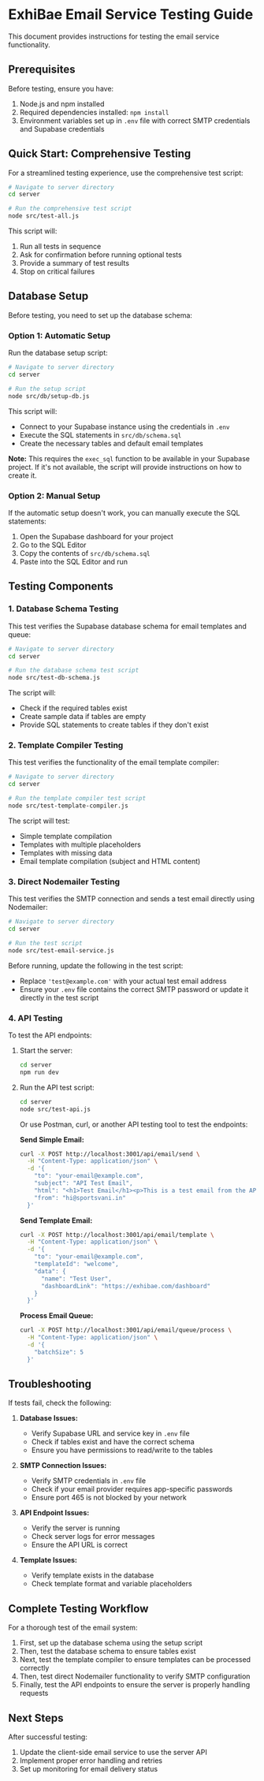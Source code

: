 # ExhiBae Email Service Testing Guide

This document provides instructions for testing the email service functionality.

## Prerequisites

Before testing, ensure you have:

1. Node.js and npm installed
2. Required dependencies installed: `npm install`
3. Environment variables set up in `.env` file with correct SMTP credentials and Supabase credentials

## Quick Start: Comprehensive Testing

For a streamlined testing experience, use the comprehensive test script:

```bash
# Navigate to server directory
cd server

# Run the comprehensive test script
node src/test-all.js
```

This script will:
1. Run all tests in sequence
2. Ask for confirmation before running optional tests
3. Provide a summary of test results
4. Stop on critical failures

## Database Setup

Before testing, you need to set up the database schema:

### Option 1: Automatic Setup

Run the database setup script:

```bash
# Navigate to server directory
cd server

# Run the setup script
node src/db/setup-db.js
```

This script will:
- Connect to your Supabase instance using the credentials in `.env`
- Execute the SQL statements in `src/db/schema.sql`
- Create the necessary tables and default email templates

**Note:** This requires the `exec_sql` function to be available in your Supabase project. If it's not available, the script will provide instructions on how to create it.

### Option 2: Manual Setup

If the automatic setup doesn't work, you can manually execute the SQL statements:

1. Open the Supabase dashboard for your project
2. Go to the SQL Editor
3. Copy the contents of `src/db/schema.sql`
4. Paste into the SQL Editor and run

## Testing Components

### 1. Database Schema Testing

This test verifies the Supabase database schema for email templates and queue:

```bash
# Navigate to server directory
cd server

# Run the database schema test script
node src/test-db-schema.js
```

The script will:
- Check if the required tables exist
- Create sample data if tables are empty
- Provide SQL statements to create tables if they don't exist

### 2. Template Compiler Testing

This test verifies the functionality of the email template compiler:

```bash
# Navigate to server directory
cd server

# Run the template compiler test script
node src/test-template-compiler.js
```

The script will test:
- Simple template compilation
- Templates with multiple placeholders
- Templates with missing data
- Email template compilation (subject and HTML content)

### 3. Direct Nodemailer Testing

This test verifies the SMTP connection and sends a test email directly using Nodemailer:

```bash
# Navigate to server directory
cd server

# Run the test script
node src/test-email-service.js
```

Before running, update the following in the test script:
- Replace `'test@example.com'` with your actual test email address
- Ensure your `.env` file contains the correct SMTP password or update it directly in the test script

### 4. API Testing

To test the API endpoints:

1. Start the server:
   ```bash
   cd server
   npm run dev
   ```

2. Run the API test script:
   ```bash
   cd server
   node src/test-api.js
   ```

   Or use Postman, curl, or another API testing tool to test the endpoints:

   **Send Simple Email:**
   ```bash
   curl -X POST http://localhost:3001/api/email/send \
     -H "Content-Type: application/json" \
     -d '{
       "to": "your-email@example.com",
       "subject": "API Test Email",
       "html": "<h1>Test Email</h1><p>This is a test email from the API.</p>",
       "from": "hi@sportsvani.in"
     }'
   ```

   **Send Template Email:**
   ```bash
   curl -X POST http://localhost:3001/api/email/template \
     -H "Content-Type: application/json" \
     -d '{
       "to": "your-email@example.com",
       "templateId": "welcome",
       "data": {
         "name": "Test User",
         "dashboardLink": "https://exhibae.com/dashboard"
       }
     }'
   ```

   **Process Email Queue:**
   ```bash
   curl -X POST http://localhost:3001/api/email/queue/process \
     -H "Content-Type: application/json" \
     -d '{
       "batchSize": 5
     }'
   ```

## Troubleshooting

If tests fail, check the following:

1. **Database Issues:**
   - Verify Supabase URL and service key in `.env` file
   - Check if tables exist and have the correct schema
   - Ensure you have permissions to read/write to the tables

2. **SMTP Connection Issues:**
   - Verify SMTP credentials in `.env` file
   - Check if your email provider requires app-specific passwords
   - Ensure port 465 is not blocked by your network

3. **API Endpoint Issues:**
   - Verify the server is running
   - Check server logs for error messages
   - Ensure the API URL is correct

4. **Template Issues:**
   - Verify template exists in the database
   - Check template format and variable placeholders

## Complete Testing Workflow

For a thorough test of the email system:

1. First, set up the database schema using the setup script
2. Then, test the database schema to ensure tables exist
3. Next, test the template compiler to ensure templates can be processed correctly
4. Then, test direct Nodemailer functionality to verify SMTP configuration
5. Finally, test the API endpoints to ensure the server is properly handling requests

## Next Steps

After successful testing:

1. Update the client-side email service to use the server API
2. Implement proper error handling and retries
3. Set up monitoring for email delivery status 